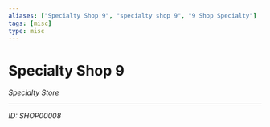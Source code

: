 ```yaml
---
aliases: ["Specialty Shop 9", "specialty shop 9", "9 Shop Specialty"]
tags: [misc]
type: misc
---
```


# Specialty Shop 9

*Specialty Store*

---
*ID: SHOP00008*